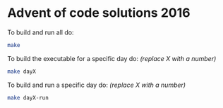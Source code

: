 
Advent of code solutions 2016
===

To build and run all do:
```bash
make
```

To build the executable for a specific day do: *(replace X with a number)*
```bash
make dayX
```

To build and run a specific day do: *(replace X with a number)*
```bash
make dayX-run
```

